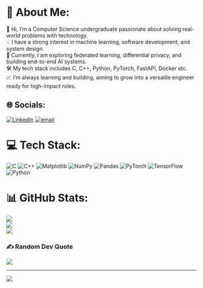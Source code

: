 # 💫 About Me:
👋 Hi, I’m a Computer Science undergraduate passionate about solving real-world problems with technology.  <br>💡 I have a strong interest in machine learning, software development, and system design.  <br>🧠 Currently, I am exploring federated learning, differential privacy, and building end-to-end AI systems.  <br>🛠️ My tech stack includes C, C++, Python, PyTorch, FastAPI, Docker etc. <br>📈 I’m always learning and building, aiming to grow into a versatile engineer ready for high-impact roles.


## 🌐 Socials:
[![LinkedIn](https://img.shields.io/badge/LinkedIn-%230077B5.svg?logo=linkedin&logoColor=white)](https://linkedin.com/in/www.linkedin.com/in/ripu-daman-singh-bankawat) [![email](https://img.shields.io/badge/Email-D14836?logo=gmail&logoColor=white)](mailto:rdsbankawat@gmail.com) 

# 💻 Tech Stack:
![C](https://img.shields.io/badge/c-%2300599C.svg?style=for-the-badge&logo=c&logoColor=white) ![C++](https://img.shields.io/badge/c++-%2300599C.svg?style=for-the-badge&logo=c%2B%2B&logoColor=white) ![Matplotlib](https://img.shields.io/badge/Matplotlib-%23ffffff.svg?style=for-the-badge&logo=Matplotlib&logoColor=black) ![NumPy](https://img.shields.io/badge/numpy-%23013243.svg?style=for-the-badge&logo=numpy&logoColor=white) ![Pandas](https://img.shields.io/badge/pandas-%23150458.svg?style=for-the-badge&logo=pandas&logoColor=white) ![PyTorch](https://img.shields.io/badge/PyTorch-%23EE4C2C.svg?style=for-the-badge&logo=PyTorch&logoColor=white) ![TensorFlow](https://img.shields.io/badge/TensorFlow-%23FF6F00.svg?style=for-the-badge&logo=TensorFlow&logoColor=white) ![Python](https://img.shields.io/badge/python-3670A0?style=for-the-badge&logo=python&logoColor=ffdd54)
# 📊 GitHub Stats:
![](https://github-readme-stats.vercel.app/api?username=Damanish&theme=transparent&hide_border=false&include_all_commits=true&count_private=true)<br/>
![](https://nirzak-streak-stats.vercel.app/?user=Damanish&theme=transparent&hide_border=false)<br/>
![](https://github-readme-stats.vercel.app/api/top-langs/?username=Damanish&theme=transparent&hide_border=false&include_all_commits=true&count_private=true&layout=compact)

### ✍️ Random Dev Quote
![](https://quotes-github-readme.vercel.app/api?type=horizontal&theme=radical)

---
[![](https://visitcount.itsvg.in/api?id=Damanish&icon=0&color=0)](https://visitcount.itsvg.in)

<!-- Proudly created with GPRM ( https://gprm.itsvg.in ) -->
